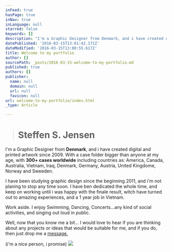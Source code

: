 ```yaml
---
inFeed: true
hasPage: true
inNav: true
inLanguage: null
starred: false
keywords: []
description: "I'm a Graphic Designer from Denmark, and i have created digital and printed artwork since 2009. With a case folder bigger than anyone at my age, with 300+ cases worldwide including countries as: America, Canada, Australia, Vietnam, Iraq, Denmark, Germany, Austria, United Kingdome, Norway and Sweeden."
datePublished: '2016-03-15T13:01:42.171Z'
dateModified: '2016-03-15T13:00:55.617Z'
title: Welcome to my portfolio
author: []
sourcePath: _posts/2016-03-15-welcome-to-my-portfolio.md
published: true
authors: []
publisher:
  name: null
  domain: null
  url: null
  favicon: null
url: welcome-to-my-portfolio/index.html
_type: Article

---
```

> # Steffen S. Jensen

I'm a Graphic Designer from **Denmark**, and i have created digital and printed artwork since 2009\. With a case folder bigger than anyone at my age, with **300+ cases worldwide** including countries as: America, Canada, Australia, Vietnam, Iraq, Denmark, Germany, Austria, United Kingdome, Norway and Sweeden.

I have been studying graphic design since the beginning 2011, and i'm not planing to stop any time soon. I have ben dedicated the whole time, and keep on working until i was happy with the finale result, witch have turned out to amazing experiences, and a 1 year job in Vietnam.

Work aside. I enjoy Swimming, Dancing, Concerts...any kind of social activities, and singing out loud in public.

Well, now that you know me a bit... I would love to hear if you are thinking about any projects or ideas that would be suitable for me, and if you do, then just drop me a [message.][0]

(i'm a nice person, i promise)
![](https://the-grid-user-content.s3-us-west-2.amazonaws.com/a8508b7c-0f86-4558-92ba-16eb6199c697.jpg)

[0]: steffen.sunke@gmail.com
